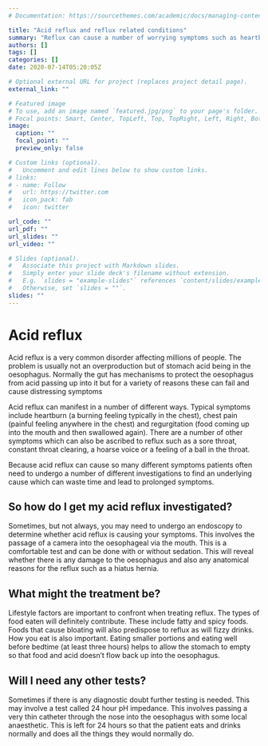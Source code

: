 ```yaml
---
# Documentation: https://sourcethemes.com/academic/docs/managing-content/

title: "Acid reflux and reflux related conditions"
summary: "Reflux can cause a number of worrying symptoms such as heartburn, regurgitation, coughs, sore throats and a hoarse voice"
authors: []
tags: []
categories: []
date: 2020-07-14T05:20:05Z

# Optional external URL for project (replaces project detail page).
external_link: ""

# Featured image
# To use, add an image named `featured.jpg/png` to your page's folder.
# Focal points: Smart, Center, TopLeft, Top, TopRight, Left, Right, BottomLeft, Bottom, BottomRight.
image:
  caption: ""
  focal_point: ""
  preview_only: false

# Custom links (optional).
#   Uncomment and edit lines below to show custom links.
# links:
# - name: Follow
#   url: https://twitter.com
#   icon_pack: fab
#   icon: twitter

url_code: ""
url_pdf: ""
url_slides: ""
url_video: ""

# Slides (optional).
#   Associate this project with Markdown slides.
#   Simply enter your slide deck's filename without extension.
#   E.g. `slides = "example-slides"` references `content/slides/example-slides.md`.
#   Otherwise, set `slides = ""`.
slides: ""
---
```



# Acid reflux

Acid reflux is a very common disorder affecting millions of people. The problem is usually not an overproduction but of stomach acid being in the oesophagus. Normally the gut has mechanisms to protect the oesophagus from acid passing up into it but for a variety of reasons these can fail and cause distressing symptoms

Acid reflux can manifest in a number of different ways. Typical symptoms include heartburn (a burning feeling typically in the chest), chest pain (painful feeling anywhere in the chest) and regurgitation (food coming up into the mouth and then swallowed again). There are a number of other symptoms which can also be ascribed to reflux such as a sore throat, constant throat clearing, a hoarse voice or a feeling of a ball in the throat.

Because acid reflux can cause so many different symptoms patients often need to undergo a number of different investigations to find an underlying cause which can waste time and lead to prolonged symptoms. 

## So how do I get my acid reflux investigated?

Sometimes, but not always, you may need to undergo an endoscopy to determine whether acid reflux is causing your symptoms. This involves the passage of a camera into the oesophageal via the mouth. This is a comfortable test and can be done with or without sedation. This will reveal whether there is any damage to the oesophagus and also any anatomical reasons for the reflux such as a hiatus hernia. 

## What might the treatment be?

Lifestyle factors are important to confront when treating reflux. The types of food eaten will definitely contribute. These include fatty and spicy foods. Foods that cause bloating will also predispose to reflux as will fizzy drinks.
How you eat is also important. Eating smaller portions and eating well before bedtime (at least three hours) helps to allow the stomach to empty so that food and acid doesn’t flow back up into the oesophagus.

## Will I need any other tests?

Sometimes if there is any diagnostic doubt further testing is needed. This may involve a test called 24 hour pH impedance. This involves passing a very thin catheter through the nose into the oesophagus with some local anaesthetic. This is left for 24 hours so that the patient eats and drinks normally and does all the things they would normally do.
